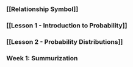
### [[Relationship Symbol]]
### [[Lesson 1 - Introduction to Probability]]
### [[Lesson 2 - Probability Distributions]]
### Week 1: Summurization